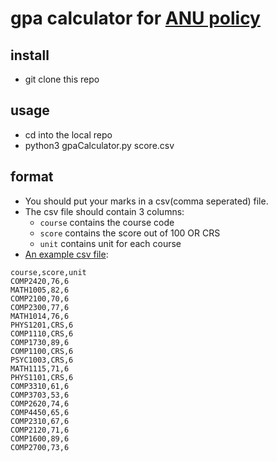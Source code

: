 # gpa calculator for [ANU policy](https://www.anu.edu.au/students/program-administration/assessments-exams/grade-point-average-gpa)
## install
- git clone this repo
## usage
- cd into the local repo
- python3 gpaCalculator.py score.csv

## format
- You should put your marks in a csv(comma seperated) file. 
- The  csv file should contain 3 columns:
	- `course` contains the course code
	- `score` contains the score out of 100 OR CRS
	- `unit` contains unit for each course
- [An example csv file](myScores.csv):
```
course,score,unit
COMP2420,76,6
MATH1005,82,6
COMP2100,70,6
COMP2300,77,6
MATH1014,76,6
PHYS1201,CRS,6
COMP1110,CRS,6
COMP1730,89,6
COMP1100,CRS,6
PSYC1003,CRS,6
MATH1115,71,6
PHYS1101,CRS,6
COMP3310,61,6
COMP3703,53,6
COMP2620,74,6
COMP4450,65,6
COMP2310,67,6
COMP2120,71,6
COMP1600,89,6
COMP2700,73,6
```